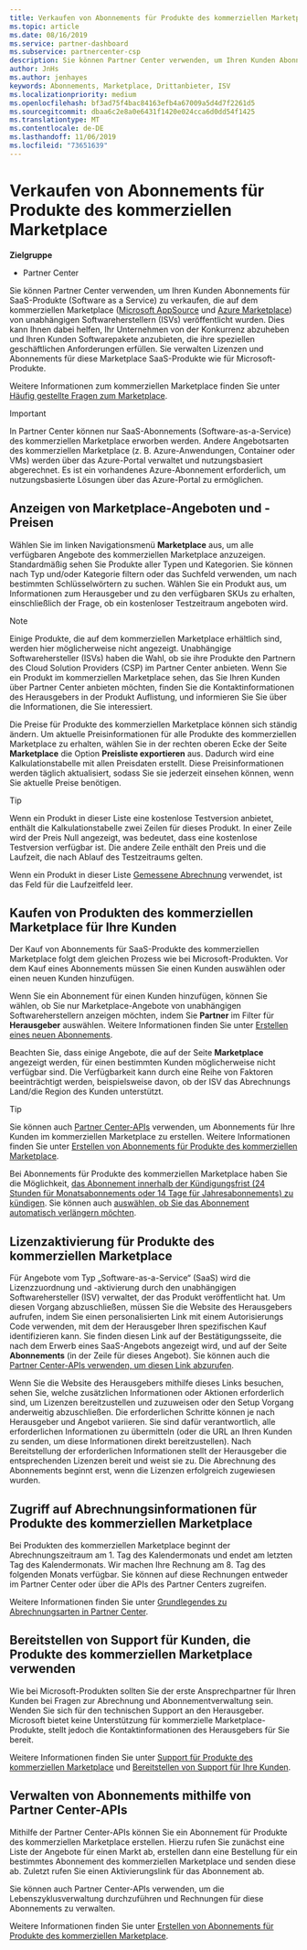 ```yaml
---
title: Verkaufen von Abonnements für Produkte des kommerziellen Marketplace | Partner Center
ms.topic: article
ms.date: 08/16/2019
ms.service: partner-dashboard
ms.subservice: partnercenter-csp
description: Sie können Partner Center verwenden, um Ihren Kunden Abonnements für SaaS-Produkte (Software as a Service) zu verkaufen, die auf dem kommerziellen Marketplace von unabhängigen Softwareherstellern (ISVs) veröffentlicht wurden.
author: JnHs
ms.author: jenhayes
keywords: Abonnements, Marketplace, Drittanbieter, ISV
ms.localizationpriority: medium
ms.openlocfilehash: bf3ad75f4bac84163efb4a67009a5d4d7f2261d5
ms.sourcegitcommit: dbaa6c2e8a0e6431f1420e024cca6d0dd54f1425
ms.translationtype: MT
ms.contentlocale: de-DE
ms.lasthandoff: 11/06/2019
ms.locfileid: "73651639"
---
```

# <a name="sell-subscriptions-to-commercial-marketplace-products"></a>Verkaufen von Abonnements für Produkte des kommerziellen Marketplace

**Zielgruppe**

- Partner Center

Sie können Partner Center verwenden, um Ihren Kunden Abonnements für SaaS-Produkte (Software as a Service) zu verkaufen, die auf dem kommerziellen Marketplace ([Microsoft AppSource](https://appsource.microsoft.com/) und [Azure Marketplace](https://azuremarketplace.microsoft.com/)) von unabhängigen Softwareherstellern (ISVs) veröffentlicht wurden. Dies kann Ihnen dabei helfen, Ihr Unternehmen von der Konkurrenz abzuheben und Ihren Kunden Softwarepakete anzubieten, die ihre speziellen geschäftlichen Anforderungen erfüllen. Sie verwalten Lizenzen und Abonnements für diese Marketplace SaaS-Produkte wie für Microsoft-Produkte.

Weitere Informationen zum kommerziellen Marketplace finden Sie unter [Häufig gestellte Fragen zum Marketplace](https://docs.microsoft.com/azure/marketplace/marketplace-faq-publisher-guide).

> [!IMPORTANT]
> In Partner Center können nur SaaS-Abonnements (Software-as-a-Service) des kommerziellen Marketplace erworben werden. Andere Angebotsarten des kommerziellen Marketplace (z. B. Azure-Anwendungen, Container oder VMs) werden über das Azure-Portal verwaltet und nutzungsbasiert abgerechnet. Es ist ein vorhandenes Azure-Abonnement erforderlich, um nutzungsbasierte Lösungen über das Azure-Portal zu ermöglichen.

## <a name="view-marketplace-offers-and-pricing"></a>Anzeigen von Marketplace-Angeboten und -Preisen

Wählen Sie im linken Navigationsmenü **Marketplace** aus, um alle verfügbaren Angebote des kommerziellen Marketplace anzuzeigen. Standardmäßig sehen Sie Produkte aller Typen und Kategorien. Sie können nach Typ und/oder Kategorie filtern oder das Suchfeld verwenden, um nach bestimmten Schlüsselwörtern zu suchen. Wählen Sie ein Produkt aus, um Informationen zum Herausgeber und zu den verfügbaren SKUs zu erhalten, einschließlich der Frage, ob ein kostenloser Testzeitraum angeboten wird.

> [!NOTE]
> Einige Produkte, die auf dem kommerziellen Marketplace erhältlich sind, werden hier möglicherweise nicht angezeigt. Unabhängige Softwarehersteller (ISVs) haben die Wahl, ob sie ihre Produkte den Partnern des Cloud Solution Providers (CSP) im Partner Center anbieten. Wenn Sie ein Produkt im kommerziellen Marketplace sehen, das Sie Ihren Kunden über Partner Center anbieten möchten, finden Sie die Kontaktinformationen des Herausgebers in der Produkt Auflistung, und informieren Sie Sie über die Informationen, die Sie interessiert.

Die Preise für Produkte des kommerziellen Marketplace können sich ständig ändern. Um aktuelle Preisinformationen für alle Produkte des kommerziellen Marketplace zu erhalten, wählen Sie in der rechten oberen Ecke der Seite **Marketplace** die Option **Preisliste exportieren** aus. Dadurch wird eine Kalkulationstabelle mit allen Preisdaten erstellt. Diese Preisinformationen werden täglich aktualisiert, sodass Sie sie jederzeit einsehen können, wenn Sie aktuelle Preise benötigen.

> [!TIP]
> Wenn ein Produkt in dieser Liste eine kostenlose Testversion anbietet, enthält die Kalkulationstabelle zwei Zeilen für dieses Produkt. In einer Zeile wird der Preis Null angezeigt, was bedeutet, dass eine kostenlose Testversion verfügbar ist. Die andere Zeile enthält den Preis und die Laufzeit, die nach Ablauf des Testzeitraums gelten.
>
> Wenn ein Produkt in dieser Liste [Gemessene Abrechnung](https://docs.microsoft.com/azure/marketplace/partner-center-portal/saas-metered-billing) verwendet, ist das Feld für die Laufzeitfeld leer.

## <a name="purchase-commercial-marketplace-products-for-your-customers"></a>Kaufen von Produkten des kommerziellen Marketplace für Ihre Kunden

Der Kauf von Abonnements für SaaS-Produkte des kommerziellen Marketplace folgt dem gleichen Prozess wie bei Microsoft-Produkten. Vor dem Kauf eines Abonnements müssen Sie einen Kunden auswählen oder einen neuen Kunden hinzufügen.

Wenn Sie ein Abonnement für einen Kunden hinzufügen, können Sie wählen, ob Sie nur Marketplace-Angebote von unabhängigen Softwareherstellern anzeigen möchten, indem Sie **Partner** im Filter für **Herausgeber** auswählen. Weitere Informationen finden Sie unter [Erstellen eines neuen Abonnements](create-a-new-subscription.md).

Beachten Sie, dass einige Angebote, die auf der Seite **Marketplace** angezeigt werden, für einen bestimmten Kunden möglicherweise nicht verfügbar sind. Die Verfügbarkeit kann durch eine Reihe von Faktoren beeinträchtigt werden, beispielsweise davon, ob der ISV das Abrechnungs Land/die Region des Kunden unterstützt.

> [!TIP]
> Sie können auch [Partner Center-APIs](https://docs.microsoft.com/partner-center/develop/) verwenden, um Abonnements für Ihre Kunden im kommerziellen Marketplace zu erstellen. Weitere Informationen finden Sie unter [Erstellen von Abonnements für Produkte des kommerziellen Marketplace](https://docs.microsoft.com/partner-center/develop/create-subscription-azure-marketplace-products).

Bei Abonnements für Produkte des kommerziellen Marketplace haben Sie die Möglichkeit, [das Abonnement innerhalb der Kündigungsfrist (24 Stunden für Monatsabonnements oder 14 Tage für Jahresabonnements) zu kündigen](https://docs.microsoft.com/partner-center/create-a-new-subscription#cancel-a-subscription). Sie können auch [auswählen, ob Sie das Abonnement automatisch verlängern möchten](https://docs.microsoft.com/partner-center/create-a-new-subscription#choose-whether-to-automatically-renew-an-azure-marketplace-subscription).

## <a name="license-activation-for-commercial-marketplace-products"></a>Lizenzaktivierung für Produkte des kommerziellen Marketplace

Für Angebote vom Typ „Software-as-a-Service“ (SaaS) wird die Lizenzzuordnung und -aktivierung durch den unabhängigen Softwarehersteller (ISV) verwaltet, der das Produkt veröffentlicht hat. Um diesen Vorgang abzuschließen, müssen Sie die Website des Herausgebers aufrufen, indem Sie einen personalisierten Link mit einem Autorisierungs Code verwenden, mit dem der Herausgeber Ihren spezifischen Kauf identifizieren kann. Sie finden diesen Link auf der Bestätigungsseite, die nach dem Erwerb eines SaaS-Angebots angezeigt wird, und auf der Seite **Abonnements** (in der Zeile für dieses Angebot). Sie können auch die [Partner Center-APIs verwenden, um diesen Link abzurufen](https://docs.microsoft.com/partner-center/develop/get-activation-link-by-order-line-item).

Wenn Sie die Website des Herausgebers mithilfe dieses Links besuchen, sehen Sie, welche zusätzlichen Informationen oder Aktionen erforderlich sind, um Lizenzen bereitzustellen und zuzuweisen oder den Setup Vorgang anderweitig abzuschließen. Die erforderlichen Schritte können je nach Herausgeber und Angebot variieren. Sie sind dafür verantwortlich, alle erforderlichen Informationen zu übermitteln (oder die URL an Ihren Kunden zu senden, um diese Informationen direkt bereitzustellen). Nach Bereitstellung der erforderlichen Informationen stellt der Herausgeber die entsprechenden Lizenzen bereit und weist sie zu. Die Abrechnung des Abonnements beginnt erst, wenn die Lizenzen erfolgreich zugewiesen wurden.

## <a name="access-billing-info-for-commercial-marketplace-products"></a>Zugriff auf Abrechnungsinformationen für Produkte des kommerziellen Marketplace

Bei Produkten des kommerziellen Marketplace beginnt der Abrechnungszeitraum am 1. Tag des Kalendermonats und endet am letzten Tag des Kalendermonats. Wir machen Ihre Rechnung am 8. Tag des folgenden Monats verfügbar. Sie können auf diese Rechnungen entweder im Partner Center oder über die APIs des Partner Centers zugreifen.

Weitere Informationen finden Sie unter [Grundlegendes zu Abrechnungsarten in Partner Center](https://docs.microsoft.com/partner-center/billing-different-types#billing-for-one-time-and-select-recurring-charges).

## <a name="provide-support-for-customers-using-commercial-marketplace-products"></a>Bereitstellen von Support für Kunden, die Produkte des kommerziellen Marketplace verwenden

Wie bei Microsoft-Produkten sollten Sie der erste Ansprechpartner für Ihren Kunden bei Fragen zur Abrechnung und Abonnementverwaltung sein. Wenden Sie sich für den technischen Support an den Herausgeber. Microsoft bietet keine Unterstützung für kommerzielle Marketplace-Produkte, stellt jedoch die Kontaktinformationen des Herausgebers für Sie bereit.

Weitere Informationen finden Sie unter [Support für Produkte des kommerziellen Marketplace](https://docs.microsoft.com/partner-center/report-problems-on-behalf-of-a-customer#support-for-commercial-marketplace-products) und [Bereitstellen von Support für Ihre Kunden](https://docs.microsoft.com/partner-center/customer-support).

## <a name="manage-subscriptions-using-partner-center-apis"></a>Verwalten von Abonnements mithilfe von Partner Center-APIs

Mithilfe der Partner Center-APIs können Sie ein Abonnement für Produkte des kommerziellen Marketplace erstellen. Hierzu rufen Sie zunächst eine Liste der Angebote für einen Markt ab, erstellen dann eine Bestellung für ein bestimmtes Abonnement des kommerziellen Marketplace und senden diese ab. Zuletzt rufen Sie einen Aktivierungslink für das Abonnement ab.

Sie können auch Partner Center-APIs verwenden, um die Lebenszyklusverwaltung durchzuführen und Rechnungen für diese Abonnements zu verwalten.

Weitere Informationen finden Sie unter [Erstellen von Abonnements für Produkte des kommerziellen Marketplace](https://docs.microsoft.com/partner-center/develop/create-subscription-azure-marketplace-products).